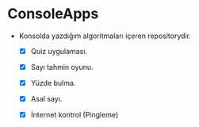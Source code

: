 # ConsoleApps
- Konsolda yazdığım algoritmaları içeren repositorydir.

  - [x] Quiz uygulaması.
  - [x] Sayı tahmin oyunu.
  - [x] Yüzde bulma.
  - [x] Asal sayı.
  - [x] İnternet kontrol (Pingleme)

  
